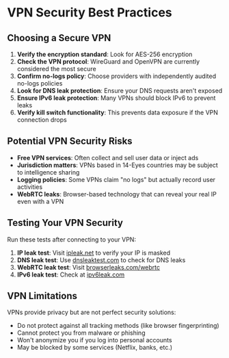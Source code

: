 # VPN Security Best Practices

## Choosing a Secure VPN

1. **Verify the encryption standard**: Look for AES-256 encryption
2. **Check the VPN protocol**: WireGuard and OpenVPN are currently considered the most secure
3. **Confirm no-logs policy**: Choose providers with independently audited no-logs policies
4. **Look for DNS leak protection**: Ensure your DNS requests aren't exposed
5. **Ensure IPv6 leak protection**: Many VPNs should block IPv6 to prevent leaks
6. **Verify kill switch functionality**: This prevents data exposure if the VPN connection drops

## Potential VPN Security Risks

- **Free VPN services**: Often collect and sell user data or inject ads
- **Jurisdiction matters**: VPNs based in 14-Eyes countries may be subject to intelligence sharing
- **Logging policies**: Some VPNs claim "no logs" but actually record user activities
- **WebRTC leaks**: Browser-based technology that can reveal your real IP even with a VPN

## Testing Your VPN Security

Run these tests after connecting to your VPN:

1. **IP leak test**: Visit [ipleak.net](https://ipleak.net) to verify your IP is masked
2. **DNS leak test**: Use [dnsleaktest.com](https://dnsleaktest.com) to check for DNS leaks
3. **WebRTC leak test**: Visit [browserleaks.com/webrtc](https://browserleaks.com/webrtc)
4. **IPv6 leak test**: Check at [ipv6leak.com](https://ipv6leak.com)

## VPN Limitations

VPNs provide privacy but are not perfect security solutions:

- Do not protect against all tracking methods (like browser fingerprinting)
- Cannot protect you from malware or phishing
- Won't anonymize you if you log into personal accounts
- May be blocked by some services (Netflix, banks, etc.)